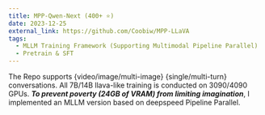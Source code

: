 ```yaml
---
title: MPP-Qwen-Next (400+ ⭐)
date: 2023-12-25
external_link: https://github.com/Coobiw/MPP-LLaVA
tags:
  - MLLM Training Framework (Supporting Multimodal Pipeline Parallel)
  - Pretrain & SFT
---
```


The Repo supports {video/image/multi-image} {single/multi-turn} conversations. All 7B/14B llava-like training is conducted on 3090/4090 GPUs. ***To prevent poverty (24GB of VRAM) from limiting imagination***, I implemented an MLLM version based on deepspeed Pipeline Parallel.
<!--more-->
